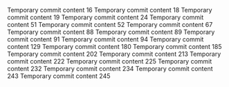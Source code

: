 Temporary commit content 16
Temporary commit content 18
Temporary commit content 19
Temporary commit content 24
Temporary commit content 51
Temporary commit content 52
Temporary commit content 67
Temporary commit content 88
Temporary commit content 89
Temporary commit content 91
Temporary commit content 94
Temporary commit content 129
Temporary commit content 180
Temporary commit content 185
Temporary commit content 202
Temporary commit content 213
Temporary commit content 222
Temporary commit content 225
Temporary commit content 232
Temporary commit content 234
Temporary commit content 243
Temporary commit content 245
